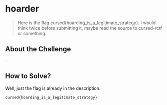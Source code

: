 # hoarder
> Here is the flag cursed{hoarding_is_a_legitimate_strategy}. I would think twice before submitting it, maybe read the source to cursed-rctf or something.

## About the Challenge
`-`

## How to Solve?
Well, just the flag is already in the description.

```
cursed{hoarding_is_a_legitimate_strategy}
```